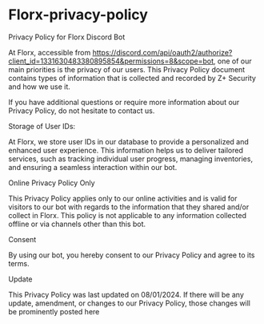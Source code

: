 # Florx-privacy-policy

Privacy Policy for Florx Discord Bot

At Florx, accessible from https://discord.com/api/oauth2/authorize?client_id=1331630483380895854&permissions=8&scope=bot, one of our main priorities is the privacy of our users. This Privacy Policy document contains types of information that is collected and recorded by Z+ Security and how we use it.

If you have additional questions or require more information about our Privacy Policy, do not hesitate to contact us.

Storage of User IDs:

At Florx, we store user IDs in our database to provide a personalized and enhanced user experience. This information helps us to deliver tailored services, such as tracking individual user progress, managing inventories, and ensuring a seamless interaction within our bot.

Online Privacy Policy Only

This Privacy Policy applies only to our online activities and is valid for visitors to our bot with regards to the information that they shared and/or collect in Florx. This policy is not applicable to any information collected offline or via channels other than this bot.

Consent

By using our bot, you hereby consent to our Privacy Policy and agree to its terms.

Update

This Privacy Policy was last updated on 08/01/2024. If there will be any update, amendment, or changes to our Privacy Policy, those changes will be prominently posted here
